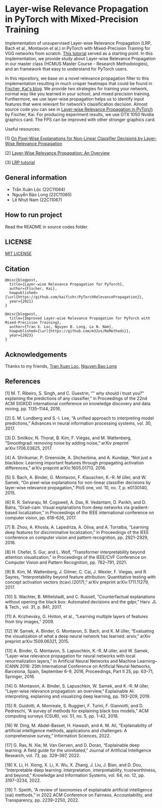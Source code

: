 # Layer-wise Relevance Propagation in PyTorch with Mixed-Precision Training

Implementation of unsupervised Layer-wise Relevance Propagation (LRP, Bach et al., Montavon et al.) in PyTorch with Mixed-Precision Training for VGG networks from scratch. [This tutorial](https://git.tu-berlin.de/gmontavon/lrp-tutorial) served as a starting point. In this implementation, we provide study about Layer-wise Relevance Propagation in our master class (HCMUS Master Course - Research Methodologies), and an framework that easy to understand for PyTorch users.

In this repository, we base on a novel relevance propagation filter to this implementation resulting in much crisper heatmaps that could be found in [Fischer, Kai's blog](https://kaifishr.github.io/). We provide two strategies for training your network, normal way like you learned in your school, and mixed precision training. Furthermore, we use layer-wise propagation helps us to identify input features that were relevant for network’s classification decision. Almost source code you can see in [Layer-wise Relevance Propagation in PyTorch](https://github.com/kaifishr/PyTorchRelevancePropagation) by Fischer, Kai. For producing experiment results, we use GTX 1050 Nvidia graphics card. The FPS can be improved with other stronger graphics card.

Useful resources:

[1] [On Pixel-Wise Explanations for Non-Linear Classifier Decisions by Layer-Wise Relevance Propagation](https://journals.plos.org/plosone/article?id=10.1371/journal.pone.0130140)

[2] [Layer-Wise Relevance Propagation: An Overview](https://link.springer.com/chapter/10.1007%2F978-3-030-28954-6_10)

[3] [LRP tutorial](https://git.tu-berlin.de/gmontavon/lrp-tutorial)

## General information

- Trần Xuân Lộc (22C11064)
- Nguyễn Bảo Long (22C11065)
- Lê Nhựt Nam (22C11067)

## How to run project

Read the README in source codes folder.

## LICENSE

[MIT LICENSE](./LICENSE)

## Citation

```
@misc{blogpost,
  title={Layer-wise Relevance Propagation for PyTorch},
  author={Fischer, Kai},
  howpublished={\url{https://github.com/kaifishr/PyTorchRelevancePropagation}},
  year={2021}
}
```

```
@misc{blogpost,
  title={Improved Layer-wise Relevance Propagation for PyTorch with Mixed-Precision Training},
  author={Tran X. Loc, Nguyen B. Long, Le N. Nam},
  howpublished={\url{https://github.com/m32us/ReMethods}},
  year={2023}
}
```

## Acknowledgements

Thanks to my friends, [Tran Xuan Loc](https://github.com/stark4079), [Nguyen Bao Long](https://github.com/baolongnguyenmac)

## References

[1] M. T. Ribeiro, S. Singh, and C. Guestrin, “" why should i trust you?" explaining the predictions of any classifier,” in Proceedings of the 22nd ACM SIGKDD international conference on knowledge discovery and data mining, pp. 1135–1144, 2016.

[2] S. M. Lundberg and S.-I. Lee, “A unified approach to interpreting model predictions,” Advances in neural information processing systems, vol. 30, 2017.

[3] D. Smilkov, N. Thorat, B. Kim, F. Viégas, and M. Wattenberg, “Smoothgrad: removing noise by adding noise,” arXiv preprint arXiv:1706.03825, 2017.

[4] A. Shrikumar, P. Greenside, A. Shcherbina, and A. Kundaje, “Not just a blackbox: Learning important features through propagating activation differences,” arXiv preprint arXiv:1605.01713, 2016.

[5] S. Bach, A. Binder, G. Montavon, F. Klauschen, K.-R. M ̈uller, and W. Samek, “On pixel-wise explanations for non-linear classifier decisions by layer-wise relevance propagation,” PloS one, vol. 10, no. 7, p. e0130140, 2015.

[6] R. R. Selvaraju, M. Cogswell, A. Das, R. Vedantam, D. Parikh, and D. Batra, “Grad-cam: Visual explanations from deep networks via gradient-based localization,” in Proceedings of the IEEE international conference on computer vision, pp. 618–626, 2017.

[7] B. Zhou, A. Khosla, A. Lapedriza, A. Oliva, and A. Torralba, “Learning deep features for discriminative localization,” in Proceedings of the IEEE conference on computer vision and pattern recognition, pp. 2921–2929, 2016.

[8] H. Chefer, S. Gur, and L. Wolf, “Transformer interpretability beyond attention visualization,” in Proceedings of the IEEE/CVF Conference on Computer Vision and Pattern Recognition, pp. 782–791, 2021.

[9] B. Kim, M. Wattenberg, J. Gilmer, C. Cai, J. Wexler, F. Viegas, and R. Sayres, “Interpretability beyond feature attribution: Quantitative testing with concept activation vectors (tcav).(2017),” arXiv preprint arXiv:1711.11279, 2017.

[10] S. Wachter, B. Mittelstadt, and C. Russell, “Counterfactual explanations without opening the black box: Automated decisions and the gdpr,” Harv. JL & Tech., vol. 31, p. 841, 2017.

[11] A. Krizhevsky, G. Hinton, et al., “Learning multiple layers of features from tiny images,” 2009.

[12] W. Samek, A. Binder, G. Montavon, S. Bach, and K. M ̈uller, “Evaluating the visualization of what a deep neural network has learned. arxiv,” arXiv preprint arXiv:1509.06321, 2015.

[13] A. Binder, G. Montavon, S. Lapuschkin, K.-R. M ̈uller, and W. Samek, “Layer-wise relevance propagation for neural networks with local renormalization layers,” in Artificial Neural Networks and Machine Learning–ICANN 2016: 25th International Conference on Artificial Neural Networks, Barcelona, Spain, September 6-9, 2016, Proceedings, Part II 25, pp. 63–71, Springer, 2016.

[14] G. Montavon, A. Binder, S. Lapuschkin, W. Samek, and K.-R. M ̈uller, “Layer-wise relevance propagation: an overview,” Explainable AI: interpreting, explaining and visualizing deep learning, pp. 193–209, 2019.

[15] R. Guidotti, A. Monreale, S. Ruggieri, F. Turini, F. Giannotti, and D. Pedreschi, “A survey of methods for explaining black box models,” ACM computing surveys (CSUR), vol. 51, no. 5, pp. 1–42, 2018.

[16] W. Ding, M. Abdel-Basset, H. Hawash, and A. M. Ali, “Explainability of artificial intelligence methods, applications and challenges: A comprehensive survey,” Information Sciences, 2022.

[17] G. Ras, N. Xie, M. Van Gerven, and D. Doran, “Explainable deep learning: A field guide for the uninitiated,” Journal of Artificial Intelligence Research, vol. 73, pp. 329–397, 2022.

[18] X. Li, H. Xiong, X. Li, X. Wu, X. Zhang, J. Liu, J. Bian, and D. Dou, “Interpretable deep learning: Interpretation, interpretability, trustworthiness, and beyond,” Knowledge and Information Systems, vol. 64, no. 12, pp. 3197–3234,
2022.

[19] T. Speith, “A review of taxonomies of explainable artificial intelligence (xai) methods,” in 2022 ACM Conference on Fairness, Accountability, and Transparency, pp. 2239–2250, 2022.
